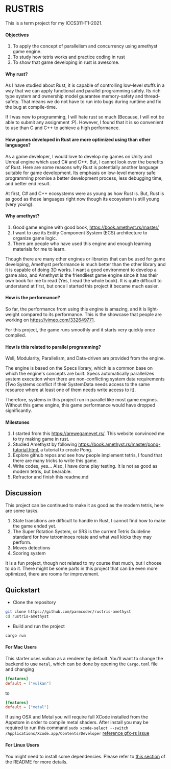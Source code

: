 # RUSTRIS
This is a term project for my ICCS311-T1-2021.

#### Objectives
1. To apply the concept of parallelism and concurrency using amethyst game engine.
2. To study how tetris works and practice coding in rust
3. To show that game developing in rust is awesome.

#### Why rust?
As I have studied about Rust, it is capable of controlling low-level
stuffs in a way that we can apply functional and parallel programming safely.
Its rich type system and ownership model guarantee memory-safety and thread-safety.
That means we do not have to run into bugs during runtime and fix the bug at compile-time.

If I was new to programming, I will hate rust so much (Because, I will not be able to submit any assignment :P).
However, I found that it is so convenient to use than C and C++ to achieve a high performance.

#### How games developed in Rust are more optimized using than other languages?

As a game developer, I would love to develop my games on Unity and Unreal engine which used C# and C++.
But, I cannot look over the benefits of Rust. Here are some reasons why Rust is potentially another language suitable for game development.
Its emphasis on low-level memory safe programming promise a better development process, less debugging time, and better end result.

At first, C# and C++ ecosystems were as young as how Rust is. But, Rust is as good as those languages
right now though its ecosystem is still young (very young).


#### Why amethyst?

1. Good game engine with good book, https://book.amethyst.rs/master/
2. I want to use its Entity Component System (ECS) architecture to organize game logic.
3. There are people who have used this engine and enough learning materials for me to learn.

Though there are many other engines or libraries that can be used for game developing,
Amethyst performance is much better than the other library and it is capable of doing 3D works.
I want a good environment to develop a game also, and Amethyst is the friendliest game engine
since it has their own book for me to read (Yes, I read the whole book). It is quite difficult to
understand at first, but once I started this project it became much easier.

#### How is the performance?

So far, the performance from using this engine is amazing, and it is light-weight compared to its performance.
This is the showcase that people are working on https://vimeo.com/332649771.

For this project, the game runs smoothly and it starts very quickly once compiled.

#### How is this related to parallel programming?
Well, Modularity, Parallelism, and Data-driven are provided from the engine.

The engine is based on the Specs library, which is a common base on which the engine's concepts are built.
Specs automatically parallelizes system execution when there are non-conflicting system data requirements (Two Systems conflict if their SystemData needs access to the same resource where at least one of them needs write access to it).

Therefore, systems in this project run in parallel like most game engines. Without this game engine,
this game performance would have dropped significantly.

#### Milestones
1. I started from this https://arewegameyet.rs/. This website convinced me to try making game in rust.
2. Studied Amethyst by following https://book.amethyst.rs/master/pong-tutorial.html, a tutorial to create Pong.
3. Explore github repos and see how people implement tetris, I found that there are many tricks to write this game.
4. Write codes, yes... Also, I have done play testing. It is not as good as modern tetris, but bearable.
5. Refractor and finish this readme.md

## Discussion
This project can be continued to make it as good as the modern tetris, here are some tasks.
1. State transitions are difficult to handle in Rust, I cannot find how to make the game ended yet.
2. The Super Rotation System, or SRS is the current Tetris Guideline standard for how tetrominoes rotate and what wall kicks they may perform.
3. Moves detections
4. Scoring system

It is a fun project, though not related to my course that much, 
but I choose to do it. There might be some parts in this project
that can be even more optimized, there are rooms for improvement.

## Quickstart

- Clone the repository

```bash
git clone https://github.com/parmcoder/rustris-amethyst
cd rustris-amethyst
```

- Build and run the project

```bash
cargo run
```

#### For Mac Users

This starter uses vulkan as a renderer by default. You'll want to change the backend to use `metal`, which can be done by opening the `Cargo.toml` file and changing

```toml
[features]
default = ["vulkan"]
```

to

```toml
[features]
default = ["metal"]
```

If using OSX and Metal you will require full XCode installed from the Appstore in order to compile metal shaders.
After install you may be required to run this command `sudo xcode-select --switch /Applications/Xcode.app/Contents/Developer` [reference gfx-rs issue](https://github.com/gfx-rs/gfx/issues/2472)

#### For Linux Users

You might need to install some dependencies. Please refer to [this section](https://github.com/amethyst/amethyst#dependencies) of the README for more details.
